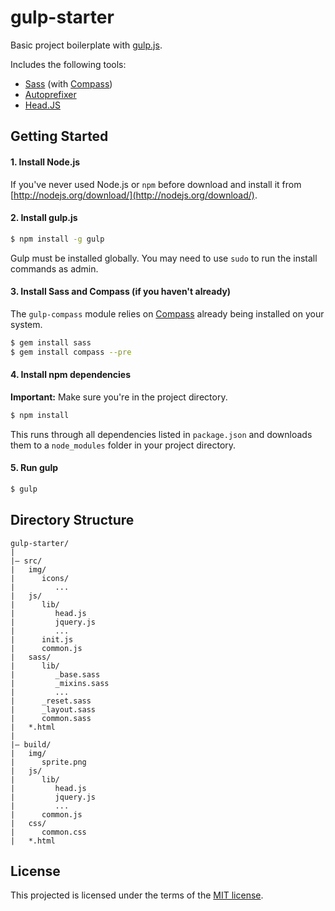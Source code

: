 gulp-starter
============

Basic project boilerplate with [gulp.js](http://gulpjs.com/).

Includes the following tools:

- [Sass](http://sass-lang.com/) (with [Compass](http://compass-style.org/))
- [Autoprefixer](https://github.com/postcss/autoprefixer)
- [Head.JS](http://headjs.com/)

## Getting Started

#### 1. Install Node.js

If you've never used Node.js or `npm` before download and install it from [http://nodejs.org/download/](http://nodejs.org/download/).

#### 2. Install gulp.js

```sh
$ npm install -g gulp
```

Gulp must be installed globally.
You may need to use `sudo` to run the install commands as admin.

#### 3. Install Sass and Compass (if you haven't already)

The `gulp-compass` module relies on [Compass](http://compass-style.org/) already being installed on your system.

```sh
$ gem install sass
$ gem install compass --pre
```

#### 4. Install npm dependencies

**Important:** Make sure you're in the project directory.

```sh
$ npm install
```

This runs through all dependencies listed in `package.json` and downloads them to a `node_modules` folder in your project directory.

#### 5. Run gulp

```sh
$ gulp
```

## Directory Structure

```
gulp-starter/
|
|– src/
|   img/
|      icons/
|         ...
|   js/
|      lib/
|         head.js
|         jquery.js
|         ...
|      init.js
|      common.js
|   sass/
|      lib/
|         _base.sass
|         _mixins.sass
|         ...
|      _reset.sass
|      _layout.sass
|      common.sass
|   *.html
|
|– build/
|   img/
|      sprite.png
|   js/
|      lib/
|         head.js
|         jquery.js
|         ...
|      common.js
|   css/
|      common.css
|   *.html
```

## License

This projected is licensed under the terms of the [MIT license](https://github.com/pismenny/gulp-starter/blob/master/LICENSE.md).
